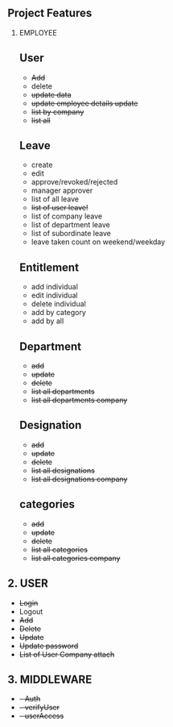 ## Project Features

1. EMPLOYEE
    ## User
    - ~~Add~~ 
    - delete
    - ~~update data~~
    - ~~update employee details update~~
    - ~~list by company~~
    - ~~list all~~
    ## Leave
    - create
    - edit
    - approve/revoked/rejected
    - manager approver
    - list of all leave
    - ~~list of user leave!~~
    - list of company leave
    - list of department leave
    - list of subordinate leave
    - leave taken count on weekend/weekday
    ## Entitlement
    - add individual
    - edit individual
    - delete individual
    - add by category
    - add by all
    ## Department
    - ~~add~~
    - ~~update~~
    - ~~delete~~
    - ~~list all departments~~
    - ~~list all departments company~~
    ## Designation
    - ~~add~~
    - ~~update~~
    - ~~delete~~
    - ~~list all designations~~
    - ~~list all designations company~~
    ## categories
    - ~~add~~
    - ~~update~~
    - ~~delete~~
    - ~~list all categories~~
    - ~~list all categories company~~

## 2. USER
- ~~Login~~
- Logout
- ~~Add~~
- ~~Delete~~
- ~~Update~~
- ~~Update password~~
- ~~List of User Company attach~~

## 3. MIDDLEWARE
-   ~~- Auth~~
-   ~~- verifyUser~~
-   ~~- userAccess~~



 